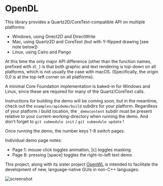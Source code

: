 # OpenDL

This library provides a Quartz2D/CoreText-compatible API on multiple platforms:
- Windows, using Direct2D and DirectWrite
- Mac, using Quartz2D and CoreText (but with Y-flipped drawing [see note below])
- Linux, using Cairo and Pango

At this time the only major API difference (other than the function names, prefixed with `dl_`) is that both graphic and text rendering is top-down on all platforms, which is not usually the case with macOS. (Specifically, the origin 0,0 is at the top-left corner on all platforms).

A minimal Core Foundation implementation is baked-in for Windows and Linux, since these are required for many of the Quartz/CoreText calls.

Instructions for building the demo will be coming soon, but in the meantime, check out the `examples/apidemo/build` subdirs for your platform. Regardless of your platform / build location, the `_democontent` subdir must be present relative to your current-working-directory when running the demo. And don't forget to `git submodule init` / `git submodule update` !

Once running the demo, the number keys 1-8 switch pages.

Individual demo page notes:

- Page 1: mouse click toggles animation, [c] toggles masking
- Page 8: pressing [space] toggles the right-to-left text demo

This project, along with its sister project [OpenWL](https://github.com/dewf/openwl) is intended to facilitate the development of new, language-native GUIs in non-C++ languages.

![screenshot](https://user-images.githubusercontent.com/1072976/56012648-aab9a680-5caa-11e9-8511-527b323284ba.png)
